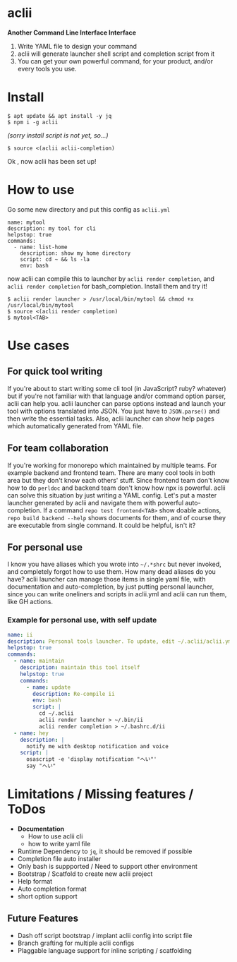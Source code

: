 # aclii

**Another Command Line Interface Interface**

1. Write YAML file to design your command
1. aclii will generate launcher shell script and completion script from it
1. You can get your own powerful command, for your product, and/or every tools you use.

# Install

```
$ apt update && apt install -y jq
$ npm i -g aclii
```

_(sorry install script is not yet, so...)_

```
$ source <(aclii aclii-completion)
```

Ok , now aclii has been set up!

# How to use

Go some new directory and put this config as `aclii.yml`

```
name: mytool
description: my tool for cli
helpstop: true
commands:
  - name: list-home
    description: show my home directory
    script: cd ~ && ls -la
    env: bash
```

now aclii can compile this to launcher by `aclii render completion`, and `aclii render completion` for bash_completion.
Install them and try it!

```
$ aclii render launcher > /usr/local/bin/mytool && chmod +x /usr/local/bin/mytool
$ source <(aclii render completion)
$ mytool<TAB>
```


# Use cases

## For quick tool writing

If you're about to start writing some cli tool (in JavaScript? ruby? whatever) but if you're not familiar with that language and/or command option parser, aclii can help you. aclii launcher can parse options instead and launch your tool with options translated into JSON. You just have to `JSON.parse()` and then write the essential tasks.
Also, aclii launcher can show help pages which automatically generated from YAML file.

## For team collaboration

If you're working for monorepo which maintained by multiple teams. For example backend and frontend team. There are many cool tools in both area but they don't know each others' stuff. Since frontend team don't know how to do `perldoc` and backend team don't know how npx is powerful. aclii can solve this situation by just writing a YAML config. Let's put a master launcher generated by aclii and navigate them with powerful auto-completion. If a command `repo test frontend<TAB>` show doable actions, `repo build backend --help` shows documents for them, and of course they are executable from single command. It could be helpful, isn't it? 

## For personal use

I know you have aliases which you wrote into `~/.*shrc` but never invoked, and completely forgot how to use them. How many dead aliases do you have?
aclii launcher can manage those items in single yaml file, with documentation and auto-completion, by just putting personal launcher, since you can write oneliners and scripts in aclii.yml and aclii can run them, like GH actions.

### Example for personal use, with self update

```yaml
name: ii
description: Personal tools launcher. To update, edit ~/.aclii/aclii.yml.
helpstop: true
commands:
  - name: maintain
    description: maintain this tool itself
    helpstop: true
    commands:
      - name: update
        description: Re-compile ii
        env: bash
        script: |
          cd ~/.aclii
          aclii render launcher > ~/.bin/ii
          aclii render completion > ~/.bashrc.d/ii
  - name: hey
    description: |
      notify me with desktop notification and voice
    script: |
      osascript -e 'display notification "へい"'
      say "へい"
```

# Limitations / Missing features / ToDos

- **Documentation**
  - How to use aclii cli
  - how to write yaml file
- Runtime Dependency to `jq`, it should be removed if possible
- Completion file auto installer
- Only bash is suppported / Need to support other environment
- Bootstrap / Scatfold to create new aclii project
- Help format
- Auto completion format
- short option support

## Future Features

- Dash off script bootstrap / implant aclii config into script file
- Branch grafting for multiple aclii configs
- Plaggable language support for inline scripting / scatfolding
